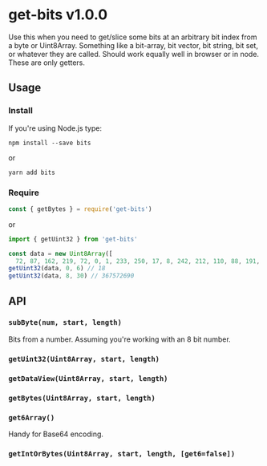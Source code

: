 # get-bits v1.0.0

Use this when you need to get/slice some bits at an arbitrary bit index from a byte or Uint8Array. Something like a bit-array, bit vector, bit string, bit set, or whatever they are called. Should work equally well in browser or in node. These are only getters.

## Usage

### Install

If you're using Node.js type:

```shell
npm install --save bits
```

or

```shell
yarn add bits
```

### Require

```javascript
const { getBytes } = require('get-bits')
```

or

```javascript
import { getUint32 } from 'get-bits'

const data = new Uint8Array([
  72, 87, 162, 219, 72, 0, 1, 233, 250, 17, 8, 242, 212, 110, 88, 191, 252, 101, 222, 0, 6])
getUint32(data, 0, 6) // 18
getUint32(data, 8, 30) // 367572690
```

## API

### `subByte(num, start, length)`
Bits from a number. Assuming you're working with an 8 bit number.

### `getUint32(Uint8Array, start, length)`

### `getDataView(Uint8Array, start, length)`

### `getBytes(Uint8Array, start, length)`

### `get6Array()`
Handy for Base64 encoding.

### `getIntOrBytes(Uint8Array, start, length, [get6=false])`
